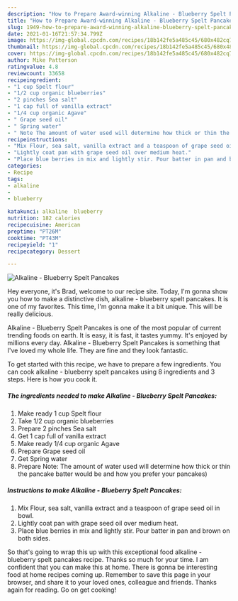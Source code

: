 ```yaml
---
description: "How to Prepare Award-winning Alkaline - Blueberry Spelt Pancakes"
title: "How to Prepare Award-winning Alkaline - Blueberry Spelt Pancakes"
slug: 1949-how-to-prepare-award-winning-alkaline-blueberry-spelt-pancakes
date: 2021-01-16T21:57:34.799Z
image: https://img-global.cpcdn.com/recipes/18b142fe5a485c45/680x482cq70/alkaline-blueberry-spelt-pancakes-recipe-main-photo.jpg
thumbnail: https://img-global.cpcdn.com/recipes/18b142fe5a485c45/680x482cq70/alkaline-blueberry-spelt-pancakes-recipe-main-photo.jpg
cover: https://img-global.cpcdn.com/recipes/18b142fe5a485c45/680x482cq70/alkaline-blueberry-spelt-pancakes-recipe-main-photo.jpg
author: Mike Patterson
ratingvalue: 4.8
reviewcount: 33658
recipeingredient:
- "1 cup Spelt flour"
- "1/2 cup organic blueberries"
- "2 pinches Sea salt"
- "1 cap full of vanilla extract"
- "1/4 cup organic Agave"
- " Grape seed oil"
- " Spring water"
- " Note The amount of water used will determine how thick or thin the pancake batter would be and how you prefer your pancakes"
recipeinstructions:
- "Mix Flour, sea salt, vanilla extract and a teaspoon of grape seed oil in bowl."
- "Lightly coat pan with grape seed oil over medium heat."
- "Place blue berries in mix and lightly stir. Pour batter in pan and brown on both sides."
categories:
- Recipe
tags:
- alkaline
- 
- blueberry

katakunci: alkaline  blueberry 
nutrition: 182 calories
recipecuisine: American
preptime: "PT26M"
cooktime: "PT43M"
recipeyield: "1"
recipecategory: Dessert

---
```



![Alkaline - Blueberry Spelt Pancakes](https://img-global.cpcdn.com/recipes/18b142fe5a485c45/680x482cq70/alkaline-blueberry-spelt-pancakes-recipe-main-photo.jpg)

Hey everyone, it's Brad, welcome to our recipe site. Today, I'm gonna show you how to make a distinctive dish, alkaline - blueberry spelt pancakes. It is one of my favorites. This time, I'm gonna make it a bit unique. This will be really delicious.



Alkaline - Blueberry Spelt Pancakes is one of the most popular of current trending foods on earth. It is easy, it is fast, it tastes yummy. It's enjoyed by millions every day. Alkaline - Blueberry Spelt Pancakes is something that I've loved my whole life. They are fine and they look fantastic.


To get started with this recipe, we have to prepare a few ingredients. You can cook alkaline - blueberry spelt pancakes using 8 ingredients and 3 steps. Here is how you cook it.

<!--inarticleads1-->

##### The ingredients needed to make Alkaline - Blueberry Spelt Pancakes:

1. Make ready 1 cup Spelt flour
1. Take 1/2 cup organic blueberries
1. Prepare 2 pinches Sea salt
1. Get 1 cap full of vanilla extract
1. Make ready 1/4 cup organic Agave
1. Prepare  Grape seed oil
1. Get  Spring water
1. Prepare  Note: The amount of water used will determine how thick or thin the pancake batter would be and how you prefer your pancakes)




<!--inarticleads2-->

##### Instructions to make Alkaline - Blueberry Spelt Pancakes:

1. Mix Flour, sea salt, vanilla extract and a teaspoon of grape seed oil in bowl.
1. Lightly coat pan with grape seed oil over medium heat.
1. Place blue berries in mix and lightly stir. Pour batter in pan and brown on both sides.




So that's going to wrap this up with this exceptional food alkaline - blueberry spelt pancakes recipe. Thanks so much for your time. I am confident that you can make this at home. There is gonna be interesting food at home recipes coming up. Remember to save this page in your browser, and share it to your loved ones, colleague and friends. Thanks again for reading. Go on get cooking!
